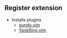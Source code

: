 ## Register extension

* Installs plugins
    - [gundo.vim](https://github.com/sjl/gundo.vim)
    - [YankRing.vim](https://github.com/vim-scripts/YankRing.vim)
